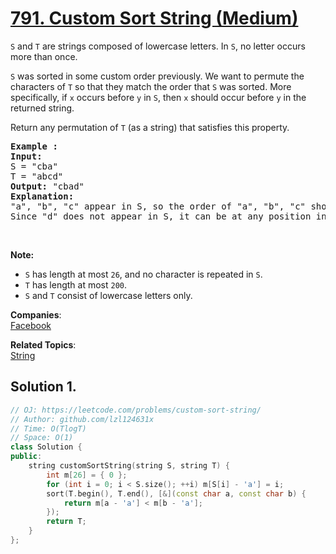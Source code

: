 # [791. Custom Sort String (Medium)](https://leetcode.com/problems/custom-sort-string/)

<p><code>S</code> and <code>T</code> are strings composed of lowercase letters. In <code>S</code>, no letter occurs more than once.</p>

<p><code>S</code> was sorted in some custom order previously. We want to permute the characters of <code>T</code> so that they match the order that <code>S</code> was sorted. More specifically, if <code>x</code> occurs before <code>y</code> in <code>S</code>, then <code>x</code> should occur before <code>y</code> in the returned string.</p>

<p>Return any permutation of <code>T</code> (as a string) that satisfies this property.</p>

<pre><strong>Example :</strong>
<strong>Input:</strong> 
S = "cba"
T = "abcd"
<strong>Output:</strong> "cbad"
<strong>Explanation:</strong> 
"a", "b", "c" appear in S, so the order of "a", "b", "c" should be "c", "b", and "a". 
Since "d" does not appear in S, it can be at any position in T. "dcba", "cdba", "cbda" are also valid outputs.
</pre>

<p>&nbsp;</p>

<p><strong>Note:</strong></p>

<ul>
	<li><code>S</code> has length at most <code>26</code>, and no character is repeated in <code>S</code>.</li>
	<li><code>T</code> has length at most <code>200</code>.</li>
	<li><code>S</code> and <code>T</code> consist of lowercase letters only.</li>
</ul>


**Companies**:  
[Facebook](https://leetcode.com/company/facebook)

**Related Topics**:  
[String](https://leetcode.com/tag/string/)

## Solution 1.

```cpp
// OJ: https://leetcode.com/problems/custom-sort-string/
// Author: github.com/lzl124631x
// Time: O(TlogT)
// Space: O(1)
class Solution {
public:
    string customSortString(string S, string T) {
        int m[26] = { 0 };
        for (int i = 0; i < S.size(); ++i) m[S[i] - 'a'] = i;
        sort(T.begin(), T.end(), [&](const char a, const char b) {
            return m[a - 'a'] < m[b - 'a'];
        });
        return T;
    }
};
```